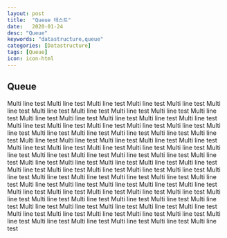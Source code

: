 ```yaml
---
layout: post
title:  "Queue 테스트"
date:   2020-01-24
desc: "Queue"
keywords: "datastructure,queue"
categories: [Datastructure]
tags: [Queue]
icon: icon-html
---
```


## Queue

Multi line test
Multi line test
Multi line test
Multi line test
Multi line test
Multi line test
Multi line test
Multi line test
Multi line test
Multi line test
Multi line test
Multi line test
Multi line test
Multi line test
Multi line test
Multi line test
Multi line test
Multi line test
Multi line test
Multi line test
Multi line test
Multi line test
Multi line test
Multi line test
Multi line test
Multi line test
Multi line test
Multi line test
Multi line test
Multi line test
Multi line test
Multi line test
Multi line test
Multi line test
Multi line test
Multi line test
Multi line test
Multi line test
Multi line test
Multi line test
Multi line test
Multi line test
Multi line test
Multi line test
Multi line test
Multi line test
Multi line test
Multi line test
Multi line test
Multi line test
Multi line test
Multi line test
Multi line test
Multi line test
Multi line test
Multi line test
Multi line test
Multi line test
Multi line test
Multi line test
Multi line test
Multi line test
Multi line test
Multi line test
Multi line test
Multi line test
Multi line test
Multi line test
Multi line test
Multi line test
Multi line test
Multi line test
Multi line test
Multi line test
Multi line test
Multi line test
Multi line test
Multi line test
Multi line test
Multi line test
Multi line test
Multi line test
Multi line test
Multi line test
Multi line test
Multi line test
Multi line test
Multi line test
Multi line test
Multi line test
Multi line test